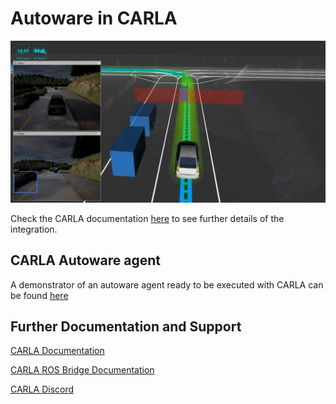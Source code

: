 # Autoware in CARLA

![carla-autoware](docs/images/carla_autoware.png)

Check the CARLA documentation [here](https://carla.readthedocs.io/en/latest/) to see further details of the integration.

## CARLA Autoware agent

A demonstrator of an autoware agent ready to be executed with CARLA can be found [here](https://github.com/carla-simulator/carla-autoware)

## Further Documentation and Support

[CARLA Documentation](https://carla.readthedocs.io/en/latest/)

[CARLA ROS Bridge Documentation](https://github.com/carla-simulator/ros-bridge/blob/master/README.md)

[CARLA Discord](https://discord.gg/8kqACuC)

